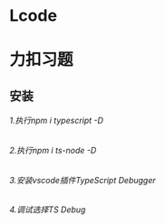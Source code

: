 # Lcode
#  力扣习题

## 安装

######  1.执行npm i typescript -D

######  2.执行npm i ts-node -D

######  3.安装vscode插件TypeScript Debugger

######  4.调试选择TS Debug
